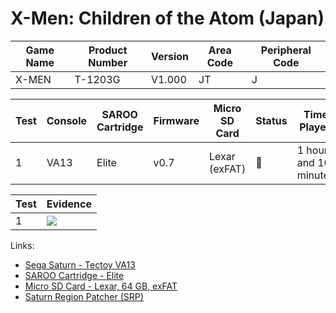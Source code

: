 # X-Men: Children of the Atom (Japan)

| Game Name | Product Number | Version | Area Code | Peripheral Code |
| --------- | -------------- | ------- | --------- | --------------- |
| X-MEN     | T-1203G        | V1.000  | JT        | J               |

| Test | Console | SAROO Cartridge | Firmware | Micro SD Card | Status | Time Played           |
| ---- | ------- | --------------- | -------- | ------------- | ------ | --------------------- |
| 1    | VA13    | Elite           | v0.7     | Lexar (exFAT) | :100:  | 1 hour and 10 minutes |

| Test | Evidence                                                                                         |
| ---- | ------------------------------------------------------------------------------------------------ |
| 1    | [![](https://img.youtube.com/vi/OyukRCK8FAk/0.jpg)](https://www.youtube.com/watch?v=OyukRCK8FAk) |

Links:

- [Sega Saturn - Tectoy VA13](../../../../Info/Consoles/VA13/README.md)
- [SAROO Cartridge - Elite](../../../../Info/Cartridges/GuangzhouSanStarOnlineShop/1.6/README.md)
- [Micro SD Card - Lexar, 64 GB, exFAT](../../../../Info/SdCards/Lexar/64GB/exfat/README.md)
- [Saturn Region Patcher (SRP)](https://segaxtreme.net/resources/saturn-region-patcher.81/download)
